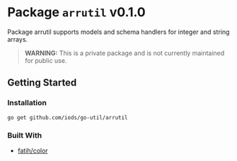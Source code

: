 Package `arrutil` v0.1.0
========================

Package arrutil supports models and schema handlers for integer and string arrays.

> **WARNING:** This is a private package and is not currently maintained for public use.


Getting Started
---------------

### Installation

```shell
go get github.com/iods/go-util/arrutil
```


### Built With

* [fatih/color](https://github.com/fatih/color)